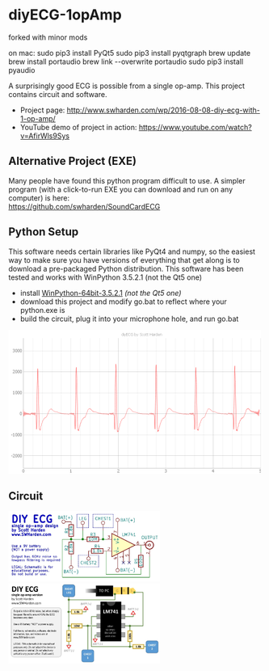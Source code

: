 # diyECG-1opAmp
forked with minor mods

on mac:
sudo pip3 install PyQt5 
sudo pip3 install pyqtgraph
brew update
brew install portaudio
brew link --overwrite portaudio
sudo pip3 install pyaudio 



A surprisingly good ECG is possible from a single op-amp. This project contains circuit and software.

* Project page: http://www.swharden.com/wp/2016-08-08-diy-ecg-with-1-op-amp/
* YouTube demo of project in action: https://www.youtube.com/watch?v=AfirWls9Sys

## Alternative Project (EXE)
Many people have found this python program difficult to use. A simpler program (with a click-to-run EXE you can download and run on any computer) is here:\
https://github.com/swharden/SoundCardECG

## Python Setup
This software needs certain libraries like PyQt4 and numpy, so the easiest way to make sure you have versions of everything that get along is to download a pre-packaged Python distribution. This software has been tested and works with WinPython 3.5.2.1 (not the Qt5 one)

* install [WinPython-64bit-3.5.2.1](https://sourceforge.net/projects/winpython/files/WinPython_3.5/3.5.2.1/) _(not the Qt5 one)_
* download this project and modify go.bat to reflect where your python.exe is
* build the circuit, plug it into your microphone hole, and run go.bat

<img src="software/demo.png" width="500">

## Circuit
<img src="circuit/circuit.jpg" width="300">
<img src="circuit/design.jpg" width="300">
